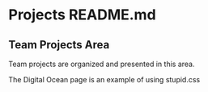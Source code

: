 # Projects README.md

## Team Projects Area

Team projects are organized and presented in this area.

The Digital Ocean page is an example of using stupid.css 
